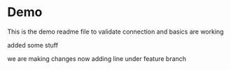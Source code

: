 # Demo
This is the demo readme file to validate connection and basics are working

added some stuff

we are making changes now
adding line under feature branch
